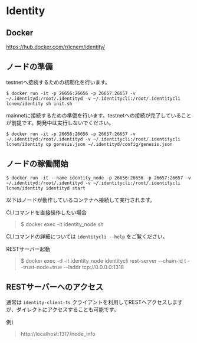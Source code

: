 # Identity

## Docker

https://hub.docker.com/r/lcnem/identity/

## ノードの準備

testnetへ接続するための初期化を行います。

```Shell
$ docker run -it -p 26656:26656 -p 26657:26657 -v ~/.identityd:/root/.identityd -v ~/.identitycli:/root/.identitycli lcnem/identity sh init.sh
```

mainnetに接続するための準備を行います。testnetへの接続が完了していることが前提です。開発中は実行しないでください。

```Shell
$ docker run -it -p 26656:26656 -p 26657:26657 -v ~/.identityd:/root/.identityd -v ~/.identitycli:/root/.identitycli lcnem/identity cp genesis.json ~/.identityd/config/genesis.json
```

## ノードの稼働開始

```Shell
$ docker run -it --name identity_node -p 26656:26656 -p 26657:26657 -v ~/.identityd:/root/.identityd -v ~/.identitycli:/root/.identitycli lcnem/identity identityd start
```

以下はノードが動作しているコンテナへ接続して実行されます。

CLIコマンドを直接操作したい場合
>$ docker exec -it identity_node sh

CLIコマンドの詳細については `identitycli --help` をご覧ください。

RESTサーバー起動
>$ docker exec -d -it identity_node identitycli rest-server --chain-id t --trust-node=true --laddr tcp://0.0.0.0:1318

## RESTサーバーへのアクセス

通常は `identity-client-ts` クライアントを利用してRESTへアクセスしますが、ダイレクトにアクセスすることも可能です。

例）
>http://localhost:1317/node_info